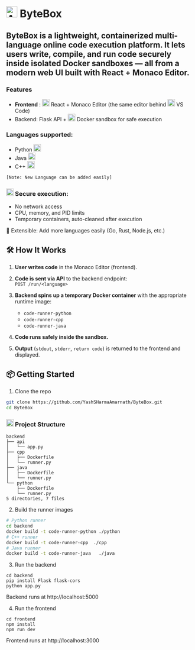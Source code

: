# <img src="https://cdn-icons-png.flaticon.com/128/17379/17379046.png" alt="Alt text" width="30" height="30"> ByteBox

## ByteBox is a lightweight, containerized multi-language online code execution platform. It lets users write, compile, and run code securely inside isolated Docker sandboxes — all from a modern web UI built with React + Monaco Editor.

### Features 
-   **Frontend**  :  <img src="https://cdn-icons-png.flaticon.com/128/15484/15484268.png" width="20"> React + Monaco Editor (the same editor behind <img src="https://upload.wikimedia.org/wikipedia/commons/thumb/9/9a/Visual_Studio_Code_1.35_icon.svg/512px-Visual_Studio_Code_1.35_icon.svg.png" width="20"> VS Code)
-  Backend: Flask API + <img src="https://cdn-icons-png.flaticon.com/128/15466/15466088.png" width="20"> Docker sandbox for safe execution

### Languages supported:
- Python <img src="https://cdn-icons-png.flaticon.com/128/5968/5968350.png" width=20>
- Java <img src="https://cdn-icons-png.flaticon.com/128/226/226777.png" width=20>
- C++ <img src="https://cdn-icons-png.flaticon.com/128/6132/6132222.png" width=20>

`[Note: New Language can be added easily]`

### <img src="https://cdn-icons-png.flaticon.com/128/891/891399.png" width=20> Secure execution:
- No network access
- CPU, memory, and PID limits
- Temporary containers, auto-cleaned after execution

🔧 Extensible: Add more languages easily (Go, Rust, Node.js, etc.)

## 🛠 How It Works

1. **User writes code** in the Monaco Editor (frontend).

2. **Code is sent via API** to the backend endpoint:  
   `POST /run/<language>`

3. **Backend spins up a temporary Docker container** with the appropriate runtime image:
   - `code-runner-python`
   - `code-runner-cpp`
   - `code-runner-java`

4. **Code runs safely inside the sandbox.**

5. **Output** (`stdout`, `stderr`, `return code`) is returned to the frontend and displayed.


## 📦 Getting Started
1. Clone the repo
```bash
git clone https://github.com/YashSHarmaAmarnath/ByteBox.git
cd ByteBox
```

### <img src="https://cdn-icons-png.flaticon.com/128/3767/3767084.png" width=20> Project Structure
```
backend
├── api
│   └── app.py
├── cpp
│   ├── Dockerfile
│   └── runner.py
├── java
│   ├── Dockerfile
│   └── runner.py
└── python
    ├── Dockerfile
    └── runner.py
5 directories, 7 files
```

2. Build the runner images
```bash
# Python runner
cd backend
docker build -t code-runner-python ./python
# C++ runner
docker build -t code-runner-cpp  ./cpp
# Java runner
docker build -t code-runner-java   ./java
```

3. Run the backend
```
cd backend
pip install Flask flask-cors
python app.py
```
Backend runs at http://localhost:5000

4. Run the frontend
```
cd frontend
npm install
npm run dev
```
Frontend runs at http://localhost:3000












